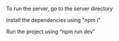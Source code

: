 To run the server, go to the server directory

Install the dependencies using "npm i"

Run the project using "npm run dev"
